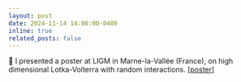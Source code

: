 ```yaml
---
layout: post
date: 2024-11-14 14:00:00-0400
inline: true
related_posts: false
---
```


:pushpin: I presented a poster at LIGM in Marne-la-Vallée (France), on high dimensional Lotka-Volterra with
random interactions. [[poster](/assets/pdf/PosterHCERES.pdf)]
